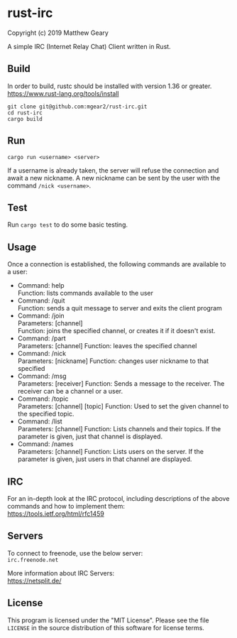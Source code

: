 # rust-irc

Copyright (c) 2019 Matthew Geary

A simple IRC (Internet Relay Chat) Client written in Rust. 

## Build

In order to build, rustc should be installed with version 1.36 or greater.  
<https://www.rust-lang.org/tools/install>

`git clone git@github.com:mgear2/rust-irc.git`  
`cd rust-irc`  
`cargo build`  

## Run

`cargo run <username> <server>`

If a username is already taken, the server will refuse the connection and await a new nickname. A new nickname can be sent by the user with the command `/nick <username>`. 

## Test

Run `cargo test` to do some basic testing. 

## Usage

Once a connection is established, the following commands are available to a user:
* Command: help  
Function: lists commands available to the user 
* Command: /quit  
Function: sends a quit message to server and exits the client program
* Command: /join  
Parameters: [channel]  
Function: joins the specified channel, or creates it if it doesn't exist.
* Command: /part  
Parameters: [channel] 
Function: leaves the specified channel
* Command: /nick  
Parameters: [nickname] 
Function: changes user nickname to that specified
* Command: /msg  
Parameters: [receiver] 
Function: Sends a message to the receiver. The receiver can be a channel or a user. 
* Command: /topic  
Parameters: [channel] [topic]
Function: Used to set the given channel to the specified topic. 
* Command: /list  
Parameters: [channel]
Function: Lists channels and their topics. If the parameter is given, just that channel is displayed. 
* Command: /names  
Parameters: [channel]
Function: Lists users on the server. If the parameter is given, just users in that channel are displayed. 

## IRC

For an in-depth look at the IRC protocol, including descriptions of the above commands and how to implement them:  
<https://tools.ietf.org/html/rfc1459>

## Servers

To connect to freenode, use the below server:  
`irc.freenode.net`

More information about IRC Servers:  
<https://netsplit.de/>

## License

This program is licensed under the "MIT License".  Please
see the file `LICENSE` in the source distribution of this
software for license terms.
